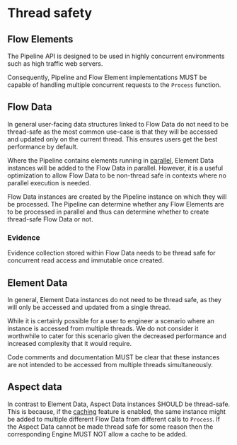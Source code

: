 # Thread safety

## Flow Elements

The Pipeline API is designed to be used in highly concurrent environments
such as high traffic web servers.

Consequently, Pipeline and Flow Element implementations MUST be
capable of handling multiple concurrent requests to the `Process` function.

## Flow Data

In general user-facing data structures linked to Flow Data do not need to be
thread-safe as the most common use-case is that they will be accessed and
updated only on the current thread.
This ensures users get the best performance by default.

Where the Pipeline contains elements running in
[parallel](../advanced-features/parallel-processing.md), Element Data instances
will be added to the Flow Data in parallel. However, it is a useful optimization
to allow Flow Data to be non-thread safe in contexts where no parallel execution
is needed.

Flow Data instances are created by the Pipeline instance on which they
will be processed. The Pipeline can determine whether any Flow Elements are
to be processed in parallel and thus can determine whether to create thread-safe
Flow Data or not.

### Evidence

Evidence collection stored within Flow Data needs to be thread safe for
concurrent read access and immutable once created.

## Element Data

In general, Element Data instances do not need to be thread safe, as they
will only be accessed and updated from a single thread.

While it is certainly possible for a user to engineer a scenario where an
instance is accessed from multiple threads. We do not consider it worthwhile
to cater for this scenario given the decreased performance and increased
complexity that it would require.

Code comments and documentation MUST be clear that these instances are not
intended to be accessed from multiple threads simultaneously.

## Aspect data

In contrast to Element Data, Aspect Data instances SHOULD be thread-safe. This
is because, if the [caching](caching.md) feature is enabled, the same instance
might be added to multiple different Flow Data from different calls to `Process`.
If the Aspect Data cannot be made thread safe for some reason then the
corresponding Engine MUST NOT allow a cache to be added.
